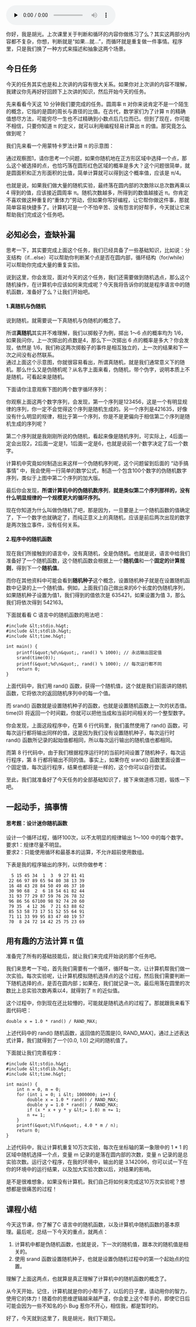 <audio id="audio" title="04 | 随机函数：随机实验真的可以算 π 值嘛？" controls="" preload="none"><source id="mp3" src="https://static001.geekbang.org/resource/audio/6a/db/6a8f564abd3519c251927b057461eadb.mp3"></audio>

你好，我是胡光。上次课里关于判断和循环的内容你做练习了么？其实这两部分内容都不复杂，你想，判断就是“如果…就…”，而循环就是重复做一件事情。程序里，只是我们换了一种方式来描述和抽象这两个场景。

## 今日任务

今天的任务其实也是和上次讲的内容有很大关系。如果你对上次讲的内容不理解，我建议你先再好好回顾下上次讲的知识，然后开始今天的任务。

先来看看今天这 10 分钟我们要完成的任务。圆周率 π 对你来说肯定不是一个陌生的概念，它指的是圆的周长与直径的比值。在古代，数学家们为了计算 π 的精确值想尽方法，可能穷尽一生也不过精确到小数点后几位而已。但到了现在，你可能不相信，只要你知道 π 的定义，就可以利用编程轻易计算出 π 的值。那究竟怎么做到呢？

我们先来看一个用蒙特卡罗法计算  π 的示意图：<br>
<img src="https://static001.geekbang.org/resource/image/bb/3f/bb18f5516dedc5c1d5ae2aa610ce523f.jpg" alt="" title="图1：蒙特卡罗法示意图">

通过观察图1，请你思考一个问题，如果你随机地在正方形区域中选择一个点，那么这个被选择的点，也恰巧落在圆形红色区域的概率是多大？这个问题很简单，就是圆面积和正方形面积的比值，简单计算就可以得到这个概率值，应该是 π/4。

也就是说，如果我们做大量的随机实验，最终落在圆内部的次数除以总次数再乘以 4 得到的值，应该接近圆周率 π。随机次数越多，所得到的数值越接近 π。你肯定不喜欢做这种重复的“重体力”劳动，但如果你写好编程，让它帮你做这件事，那就简单容易快捷多了。计算机可是一个不怕辛苦、没有怨言的好帮手，今天就让它来帮助我们完成这个任务吧。

## 必知必会，查缺补漏

思考一下，其实要完成上面这个任务，我们已经具备了一些基础知识，比如说：分支结构（if…else）可以帮助你判断某个点是否在圆内部，循环结构（for/while）可以帮助你完成大量的重复实验。

说到这里，你会发现，面对今天的这个任务，我们还需要做到随机选点，那么这个随机操作，在计算机中应该如何来完成呢？今天我将告诉你的就是程序语言中的随机函数，准备好了么？让我们开始吧。

#### 1.真随机与伪随机

说到随机，就需要说一下真随机与伪随机的概念了。

所谓**真随机**其实并不难理解，我们以掷骰子为例，掷出 1～6 点的概率均为 1/6，如果我问你，上一次掷出的点数是4，那么下一次掷出 6 点的概率是多大？你会发现，依然是 1/6，我们称这两次掷骰子的事件是相互独立的，上一次的结果和下一次之间没有必然联系。<br>
<img src="https://static001.geekbang.org/resource/image/a8/9f/a8e3c9f39a4cd913891d10f35f6f369f.jpg" alt="" title="图2：真随机示意图"><br>
通过上面这个示意图，你就很容易看出，所谓真随机，就是我们通常意义下的随机。那么什么又是伪随机呢？从名字上面来看，伪随机，带个伪字，说明本质上不是随机，可看起来是随机。

下面请你注意观察下图的两个数字循环序列：<br>
<img src="https://static001.geekbang.org/resource/image/f4/7a/f44e2aafc5cfd8e4b0f8d50434d5b17a.jpg" alt="" title="图3：显然规则与非显然规则">

你观察上面这两个数字序列，会发现，第一个序列是123456，这是一个有明显规律的序列，你一定不会觉得这个序列是随机生成的。另一个序列是421635，好像没有什么明显的规律，相比于第一个序列，你是不是更偏向于相信第二个序列是随机生成的序列呢？

第二个序列就是我刚刚所说的伪随机，看起来像是随机序列，可实际上，4后面一定会出现2，2后面一定是1，1后面一定是6，也就是说前一个数字决定了后一个数字。

计算机中究竟如何制造出来这样一个伪随机序列呢，这个问题留到后面的 “动手搞事情” 中，我会使用一行简单的数学公式，制造一个包含100个数字的伪随机数字序列，类似于上图中第二个序列的加大版。

最后你会发现，**所谓计算机中的伪随机数序列**，**就是类似第二个序列那样的，没有什么明显规律的一个规模更大的循环序列。**

现在你知道为什么叫做伪随机了吧，那是因为，一旦要是上一个随机函数的值确定了，下一个数字也就确定了，而纯正意义上的真随机，应该是前后两次出现的数字是两次独立事件，没有任何关系。

#### 2.程序中的随机函数

现在我们所接触到的语言中，没有真随机，全是伪随机。也就是说，语言中给我们准备好了一个随机函数，这个随机函数会根据上一个**随机值**和一个**固定的计算规则**，得到下一个**随机值**。

而你在其他资料中可能会看到**随机种子**这个概念，设置随机种子就是在设置随机函数中记录的上一个随机值。例如，上面我们自己做出来的6个长度的伪随机序列，如果随机种子设置为值1，我们得到的值依次是 635421，如果设置为值 3，那么我们将依次得到 542163。

下面就看看 C 语言中的随机函数的用法吧：

```
#include &lt;stdio.h&gt;
#include &lt;stdlib.h&gt;
#include &lt;time.h&gt;

int main() {
    printf(&quot;%d\n&quot;, rand() % 1000); // 永远输出固定值
    srand(time(0));
    printf(&quot;%d\n&quot;, rand() % 1000); // 每次运行都不同
    return 0;
} 

```

上面代码中，我们用 rand() 函数，获得一个随机值，这个就是我们前面讲的随机函数，它将依次的返回随机序列中的每一个值。

而 srand() 函数就是设置随机种子的函数，也就是设置随机函数上一次的状态值。time(0) 将返回一个时间戳，你就可以把他当成和当前时间相关的一个整型数字。

你会发现，上面这段程序中，在第 6 行代码里，我们虽然使用了 rand() 函数，可每次运行都将输出同样的值，这是因为我们没有设置随机种子，每次运行时 rand() 函数所记录的起始值都相同，所以每次运行输出的随机值也都相同。

而第 8 行代码中，由于我们根据程序运行时的当前时间设置了随机种子，每次运行程序，第 8 行都将输出不同的值。事实上，如果你在 srand() 函数里面设置一个固定值，每次运行程序，结果也都将是一样的，这个你可以自行尝试。

至此，我们就准备好了今天任务的全部基础知识了，接下来做道练习题，锻炼一下吧。

## 一起动手，搞事情

#### 思考题：设计迷你随机函数

> 
<p>设计一个循环过程，循环100次，以不太明显的规律输出 1～100 中的每个数字。<br>
要求1：规律尽量不明显。<br>
要求2：只能使用循环和最基本的运算，不允许超前使用数组。</p>


下表是我的程序输出的序列，以供你做参考：

```
  5 15 45 34  1  3  9 27 81 41
 22 66 97 89 65 94 80 38 13 39
 16 48 43 28 84 50 49 46 37 10
 30 90 68  2  6 18 54 61 82 44
 31 93 77 29 87 59 76 26 78 32
 96 86 56 67100 98 92 74 20 60
 79 35  4 12 36  7 21 63 88 62
 85 53 58 73 17 51 52 55 64 91
 71 11 33 99 95 83 47 40 19 57
 70  8 24 72 14 42 25 75 23 69

```

## 用有趣的方法计算 π 值

准备完了所有的基础技能后，就让我们来完成开始说的那个任务吧。

我们来思考一下哈，首先我们需要有一个循环，循环每一次，让计算机帮我们做一次实验。每次实验呢，让计算机模拟随机选择点的这个过程，然后我们需要判断一下随机选择的点，是否在圆内部；如果在，我们就记录一次。最后用落在圆里的次数比上总实验次数再乘以4，就得到了 π 的近似值。

这个过程中，你到现在还比较懵的，可能就是随机选点的过程了。那就跟我来看下面代码吧：

```
double x = 1.0 * rand() / RAND_MAX;

```

上述代码中的 rand() 随机函数，返回值的范围是[0, RAND_MAX]，通过上述表达式计算，我们就得到了一个[0.0, 1.0] 之间的随机值了。

下面就让我们完善程序：

```
#include &lt;stdio.h&gt;
#include &lt;stdlib.h&gt;
#include &lt;time.h&gt;

int main() {
    int n = 0, m = 0;
    for (int i = 0; i &lt; 1000000; i++) {
        double x = 1.0 * rand() / RAND_MAX;
        double y = 1.0 * rand() / RAND_MAX;
        if (x * x + y * y &lt;= 1.0) m += 1;
        n += 1;
    }
    printf(&quot;%lf\n&quot;, 4.0 * m / n);    
    return 0;
}

```

上述代码中，我让计算机重复10万次实验，每次在坐标轴的第一象限中的 1 * 1 的区域中随机选择一个点，变量 m 记录的是落在圆内部的次数，变量 n 记录的是总实验次数。运行这个程序，在我的环境中，输出的是 3.142096，你可以试一下在你的环境中的运行结果，以及加大实验次数以后，对结果的影响。

是不是很难想象，如果没有计算机，我们自己将如何来完成这10万次实验呢？想想都是很痛苦的过程！

## 课程小结

今天这节课，你了解了C 语言中的随机函数，以及计算机中随机函数的基本原理。最后呢，总结一下今天的重点，就两点：

1. 计算机中都是伪随机函数，也就是说，下一次的随机值，跟本次的随机值是相关的。
1. 使用 srand 函数设置随机种子，也就是设置伪随机过程中的第一个起始点的位置。

理解了上面这两点，也就算是真正理解了计算机中的随机函数的概念了。

从今天开始，记住，计算机就是你的小帮手了，以后的日子里，请动用你的智力，使用它的体力！随着你的思维逻辑越来越严谨，你会爱上这个帮手的，即使它日后可能会因为一些不知名的小 Bug 惹你不开心，相信我，都是暂时的。

好了，今天就到这里了，我是胡光，我们下期见。
